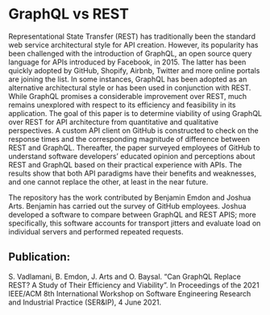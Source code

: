 # GraphQL vs REST
Representational State Transfer (REST) has traditionally been the standard web service architectural style for API creation. However, its popularity has been challenged with
the introduction of GraphQL, an open source query language for APIs introduced by Facebook, in 2015. The latter has been quickly adopted by GitHub, Shopify, Airbnb, Twitter and more online portals are joining the list. In some instances, GraphQL has been adopted as an alternative architectural style or has been used in conjunction with REST.
While GraphQL promises a considerable improvement over REST, much remains unexplored with respect to its efficiency and feasibility in its application. The goal of this paper is to determine viability of using GraphQL over REST for API architecture from quantitative and qualitative perspectives. A custom API client on GitHub is constructed to check on the response times and the corresponding magnitude of difference between REST and GraphQL. Thereafter, the paper surveyed employees of GitHub to understand software developers’ educated opinion and perceptions about REST and GraphQL based on their practical
experience with APIs. The results show that both API paradigms have their benefits and weaknesses, and one cannot replace the other, at least in the near future.

The repository has the work contributed by Benjamin Emdon and Joshua Arts. Benjamin has carried out the survey of GitHub employees. Joshua developed a software to compare between GraphQL and REST APIS; more specifically, this software accounts for transport jitters and evaluate load on individual servers and performed repeated requests.


## Publication:
S. Vadlamani, B. Emdon, J. Arts and O. Baysal. “Can GraphQL Replace REST?
A Study of Their Efficiency and Viability”. In Proceedings of the 2021 IEEE/ACM 8th International Workshop on Software Engineering Research and Industrial Practice (SER&IP), 4 June 2021.
